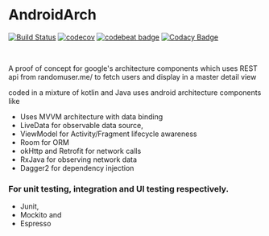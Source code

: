 # AndroidArch
[![Build Status](https://travis-ci.org/ir2pid/AndroidArch.svg?branch=master)](https://travis-ci.org/ir2pid/AndroidArch)
[![codecov](https://codecov.io/gh/ir2pid/AndroidArch/branch/master/graph/badge.svg)](https://codecov.io/gh/ir2pid/AndroidArch)
[![codebeat badge](https://codebeat.co/badges/68d49e3e-f69b-4b7f-b2ef-677ee44eb879)](https://codebeat.co/projects/github-com-ir2pid-androidarch-master)
[![Codacy Badge](https://api.codacy.com/project/badge/Grade/f5de87278efb4fa69d55ab3be7ba36a1)](https://www.codacy.com/app/ir2pid/AndroidArch?utm_source=github.com&amp;utm_medium=referral&amp;utm_content=ir2pid/AndroidArch&amp;utm_campaign=Badge_Grade)
<!--[![shields](https://img.shields.io/badge/minSdkVersion-21-blue.svg)](https://img.shields.io/badge/minSdkVersion-21-blue.svg))-->
<!--[![shields](https://img.shields.io/badge/targetSdkVersion-26-blue.svg)](https://img.shields.io/badge/targetSdkVersion-26-blue.svg))-->
<!--[![License Apache 2.0](https://img.shields.io/badge/License-Apache%202.0-blue.svg?style=true)]-->
</br>

A proof of concept for google's architecture components which uses REST api from randomuser.me/
to fetch users and display in a master detail view

coded in a mixture of kotlin and Java uses android architecture components like
- Uses MVVM architecture with data binding
- LiveData for observable data source,
- ViewModel for Activity/Fragment lifecycle awareness
- Room for ORM
- okHttp and Retrofit for network calls
- RxJava for observing network data
- Dagger2 for dependency injection

### For unit testing, integration and UI testing respectively.
- Junit,
- Mockito and
- Espresso
